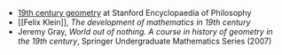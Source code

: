 * [19th century geometry](http://plato.stanford.edu/entries/geometry-19th) at Stanford Encyclopaedia of Philosophy
* [[Felix Klein]], _The development of mathematics in 19th century_ 
* Jeremy Gray, _World out of nothing. A course in history of geometry in the 19th century_, Springer Undergraduate Mathematics Series (2007)